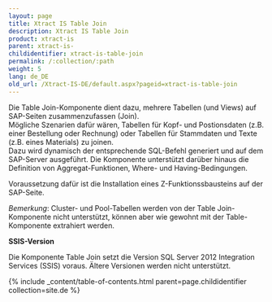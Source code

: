 ```yaml
---
layout: page
title: Xtract IS Table Join
description: Xtract IS Table Join
product: xtract-is
parent: xtract-is-
childidentifier: xtract-is-table-join
permalink: /:collection/:path
weight: 5
lang: de_DE
old_url: /Xtract-IS-DE/default.aspx?pageid=xtract-is-table-join
---
```


Die Table Join-Komponente dient dazu, mehrere Tabellen (und Views) auf SAP-Seiten zusammenzufassen (Join).  <br>
Mögliche Szenarien dafür wären, Tabellen für Kopf- und Postionsdaten (z.B. einer Bestellung oder Rechnung) oder Tabellen für Stammdaten und Texte (z.B. eines Materials) zu joinen. <br>
Dazu wird dynamisch der entsprechende SQL-Befehl generiert und auf dem SAP-Server ausgeführt. 
Die Komponente unterstützt darüber hinaus die Definition von Aggregat-Funktionen, Where- und Having-Bedingungen. 

Voraussetzung dafür ist die Installation eines Z-Funktionssbausteins auf der SAP-Seite. 

*Bemerkung*: Cluster- und Pool-Tabellen werden von der Table Join-Komponente nicht unterstützt, können aber wie gewohnt mit der Table-Komponente extrahiert werden. 
 

**SSIS-Version**

Die Komponente Table Join setzt die Version SQL Server 2012 Integration Services (SSIS) voraus. Ältere Versionen werden nicht unterstützt. 

{% include _content/table-of-contents.html parent=page.childidentifier collection=site.de %}